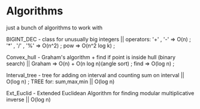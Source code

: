 # Algorithms
just a bunch of algorithms to work with


BIGINT_DEC - class for unusually big integers || operators: '+' , '-' => O(n) ; '\*' , '/' , '%' =>  O(n^2) ; pow => O(n^2 log k) ;



Convex_hull - Graham's algorithm + find if point is inside hull (binary search) || Graham => O(n) + O(n log n)(angle sort) ; find => O(log n) ;

Interval_tree - tree for adding on interval and counting sum on interval || O(log n) ; TREE for: sum,max,min || O(log n)

Ext_Euclid - Extended Euclidean Algorithm for finding modular multiplicative inverse || O(log n)

